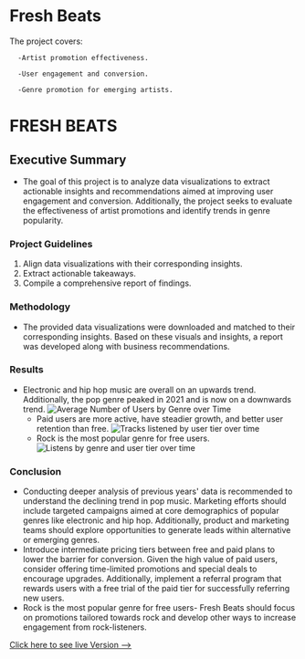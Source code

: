 # Fresh Beats									

  The project covers:
    
      -Artist promotion effectiveness.
      
      -User engagement and conversion.
      
      -Genre promotion for emerging artists.

# FRESH BEATS

## Executive Summary
* The goal of this project is to analyze data visualizations to extract actionable insights and recommendations aimed at improving user engagement and conversion. Additionally, the project seeks to evaluate the effectiveness of artist promotions and identify trends in genre popularity.

### Project Guidelines

1. Align data visualizations with their corresponding insights.
2. Extract actionable takeaways.
3. Compile a comprehensive report of findings.

### Methodology
* The provided data visualizations were downloaded and matched to their corresponding insights. Based on these visuals and insights, a report was developed along with business recommendations.

### Results
* Electronic and hip hop music are overall on an upwards trend. Additionally, the pop genre peaked in 2021 and is now on a downwards trend.
![Average Number of Users by Genre over Time](https://github.com/user-attachments/assets/a6d2ce14-3eb3-4b6d-b3b0-b478b0b27610)
  * Paid users are more active, have steadier growth, and better user retention than free.
![Tracks listened by user tier over time](https://github.com/user-attachments/assets/69d06d7a-2780-4b51-8ae8-a31648fdfe1b)
  * Rock is the most popular genre for free users.
![Listens by genre and user tier over time](https://github.com/user-attachments/assets/5cc146b3-cd6d-458b-b44e-7eb1eaa20630)

### Conclusion
* Conducting deeper analysis of previous years' data is recommended to understand the declining trend in pop music. Marketing efforts should include targeted campaigns aimed at core demographics of popular genres like electronic and hip hop. Additionally, product and marketing teams should explore opportunities to generate leads within alternative or emerging genres.
* Introduce intermediate pricing tiers between free and paid plans to lower the barrier for conversion. Given the high value of paid users, consider offering time-limited promotions and special deals to encourage upgrades. Additionally, implement a referral program that rewards users with a free trial of the paid tier for successfully referring new users.
* Rock is the most popular genre for free users- Fresh Beats should focus on promotions tailored towards rock and develop other ways to increase engagement from rock-listeners.

[Click here to see live Version --> ](https://docs.google.com/document/d/1noi-NNBD8jJ4M_flBCDuF5tO62AReaqBU5RBNbu7FHE/edit?tab=t.0)
